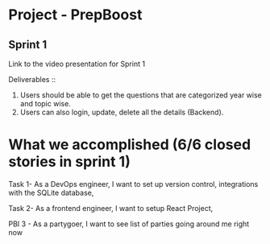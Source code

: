 # Project - PrepBoost

## Sprint 1

Link to the video presentation for Sprint 1

Deliverables :: 

1. Users should be able to get the questions that are categorized year wise and topic wise.
2. Users can also login, update, delete all the details (Backend).

# What we accomplished (6/6 closed stories in sprint 1)

Task 1- As a DevOps engineer, I want to set up version control, integrations with the SQLite database, 

Task 2- As a frontend engineer, I want to setup React Project, 

PBI 3 - As a partygoer, I want to see list of parties going around me right now






